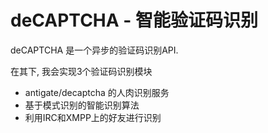 # deCAPTCHA - 智能验证码识别

deCAPTCHA 是一个异步的验证码识别API.

在其下, 我会实现3个验证码识别模块

*  antigate/decaptcha 的人肉识别服务
*  基于模式识别的智能识别算法
*  利用IRC和XMPP上的好友进行识别
